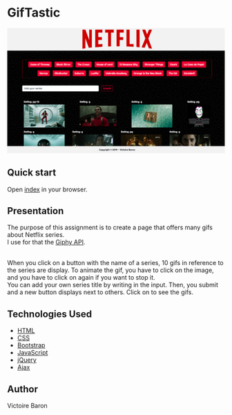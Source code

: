 # GifTastic
![Site Screenshot](assets/images/screenShot.png)


## Quick start
Open [index](https://victoire44.github.io/gitTastic) in your browser.

## Presentation
The purpose of this assignment is to create a page that offers many gifs about Netflix series.<br>
I use for that the [Giphy API](https://developers.giphy.com/).  

<br>
When you click on a button with the name of a series, 10 gifs in reference to the series are display. To animate the gif, you have to click on the image, and you have to click on again if you want to stop it. 
<br>
You can add your own series title by writing in the input. Then, you submit and a new button displays next to others. Click on to see the gifs.  

## Technologies Used

* [HTML](https://developer.mozilla.org/en-US/docs/Web/HTML)
* [CSS](https://developer.mozilla.org/en-US/docs/Web/CSS)
* [Bootstrap](https://getbootstrap.com/)
* [JavaScript](https://developer.mozilla.org/en-US/docs/Web/JavaScript)
* [jQuery](https://jquery.com/)
* [Ajax](https://developer.mozilla.org/en-US/docs/Web/Guide/AJAX)

## Author

Victoire Baron
